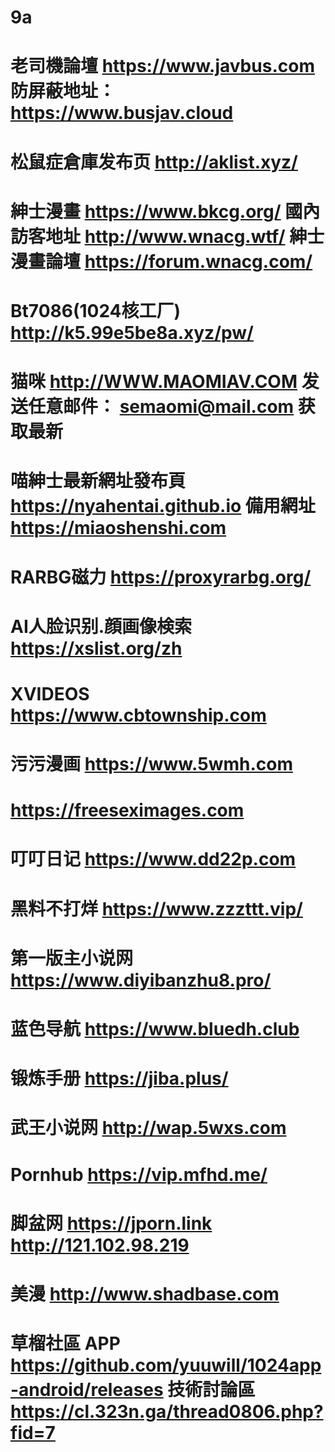 # 9a
# 老司機論壇 https://www.javbus.com 防屏蔽地址：https://www.busjav.cloud
# 松鼠症倉庫发布页 http://aklist.xyz/
# 紳士漫畫 https://www.bkcg.org/ 國內訪客地址 http://www.wnacg.wtf/ 紳士漫畫論壇 https://forum.wnacg.com/
# Bt7086(1024核工厂) http://k5.99e5be8a.xyz/pw/
# 猫咪 http://WWW.MAOMIAV.COM 发送任意邮件： semaomi@mail.com 获取最新
# 喵紳士最新網址發布頁 https://nyahentai.github.io 備用網址 https://miaoshenshi.com 
# RARBG磁力 https://proxyrarbg.org/
# AI人脸识别.顔画像検索 https://xslist.org/zh
# XVIDEOS https://www.cbtownship.com
# 污污漫画 https://www.5wmh.com
# https://freeseximages.com 
# 叮叮日记  https://www.dd22p.com 
# 黑料不打烊 https://www.zzzttt.vip/
# 第一版主小说网 https://www.diyibanzhu8.pro/
# 蓝色导航 https://www.bluedh.club
# 锻炼手册 https://jiba.plus/
# 武王小说网 http://wap.5wxs.com
# Pornhub https://vip.mfhd.me/
# 脚盆网 https://jporn.link http://121.102.98.219
# 美漫 http://www.shadbase.com
# 草榴社區 APP https://github.com/yuuwill/1024app-android/releases 技術討論區 https://cl.323n.ga/thread0806.php?fid=7
